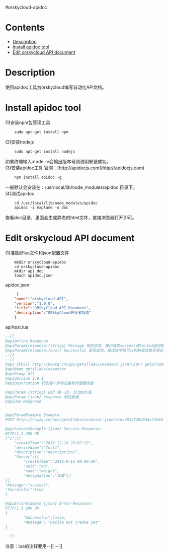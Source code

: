 #orskycloud-apidoc


Contents
=========
* [Description](#description)
* [Install apidoc tool](#install-apidoc-tool)
* [Edit orskycloud API document](#edit-orskycloud-api-document)

Description
=========
使用apidoc工具为orskycloud编写自动化API文档。

Install apidoc tool
========
(1)安装npm包管理工具
```shell
    sudo apt-get install npm
```
(2)安装nodejs
```shell
    sudo apt-get install nodejs
```
如果终端输入:node -v会输出版本号则说明安装成功。<br>
(3)安装apidoc工具
官网：[http://apidocjs.com](http://apidocjs.com)
```shell
    npm install apidoc -g
```
一般默认会安装在：/usr/local/lib/node_modules/apidoc 目录下。<br>
(4)测试apidoc
```shell
    cd /usr/local/lib/node_modules/apidoc
    apidoc -i explame -o doc
```
查看doc目录，里面会生成静态的html文件，直接浏览器打开即可。



Edit orskycloud API document
=======
(1)准备好lua文件和json配置文件
```shell
    mkdir orskycloud-apidoc
    cd orskycloud-apidoc
    mkdir api doc
    touch apidoc.json
```
apidoc.json:
```json
     {                                                                                                                                          
    "name":"orskycloud API",                                                                                                               
    "version":"1.0.0",                                                                                                 
    "title":"ORSkyCloud API Document",
    "description":"ORSkyCloud开发者指南"
    }                                                                                                                                          
```

api/test.lua
```lua
--[[
@apiDefine Response
@apiParam(response){string} Message 响应信息，接口请求success或failed返回相关信息
@apiParam(response){bool} Successful 是否成功。通过该字段可以判断请求是否到达.
--]]
--[[
@api {POST} http://hcwzq.cn/api/getalldevicesensor.json?uid=* getalldevicesensor
@apiName getalldevicesensor
@apiGroup All
@apiVersion 1.0.1
@apiDescription 获取用户所有设备和传感器信息

@apiParam {string} uid 唯一ID，32位md5值
@apiParam {json} response 响应数据
@apiUse Response


@apiParamExample Example:
POST http://hcwzq.cn/api/getalldevicesensor.json?uid=c81e728d9d4c2f636f067f89cc14862c

@apiSuccessExample {json} Success-Response:
HTTP/1.1 200 OK
{"1":[{
    "createTime":"2016-12-19 23:07:12",
    "deviceName":"Test1",
    "description":"description1",
    "Sensor":[{
        "createTime":"2016-9-12 00:00:00",
        "unit":"kg",
        "name":"weight",
        "designation":"体重"}]
}],
"Message":"success",
"Successful":true
}

@apiErrorExample {json} Error-Response:
HTTP/1.1 200 OK  
{
        "Successful":false,
        "Message": "Device not create yet"
}

--]]
```
注意：lua的注释要用--[[ --]]


